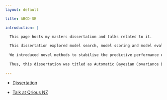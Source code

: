 ```yaml
---
layout: default

title: ABCD-SE

introduction: |

  This page hosts my masters dissertation and talks related to it. 
  
  This dissertation explored model search, model scoring and model evaluation of an artificial intelligent (AI) system. This AI performed data analysis through compositional kernel search and was called Automatic Bayesian Covariance Discovery (ABCD). 
  
  We introduced novel methods to stabilise the predictive performance of ABCD. From our experimental results, we show that our methods perform better extrapolation and can also explore a much wider model space in hopes of searching a richer interpretable structure. 
  
  Thus, this dissertation was titled as Automatic Bayesian Covariance Discovery with Stable Extrapolation or ABCD-SE for short.

---
```

- [Dissertation](./abcd_se/index.html?page=1)

- [Talk at Qrious NZ](https://tiny.cc/dataman)

